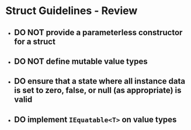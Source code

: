 ﻿# Struct Guidelines - Review

* ## **DO NOT** provide a parameterless constructor for a struct

* ## **DO NOT** define mutable value types

* ## **DO** ensure that a state where all instance data is set to zero, false, or null (as appropriate) is valid

* ## **DO** implement `IEquatable<T>` on value types
